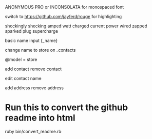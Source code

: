 ANONYMOUS PRO or INCONSOLATA for monospaced font

switch to https://github.com/jayferd/rouge for highlighting


shockingly
shocking
amped
watt
charged
current
power
wired
zapped
sparked
plug
supercharge

basic name input {_name}

change name to store on _contacts

@model = store

add contact
remove contact

edit contact name

add address
remove address

# Run this to convert the github readme into html
ruby bin/convert_readme.rb